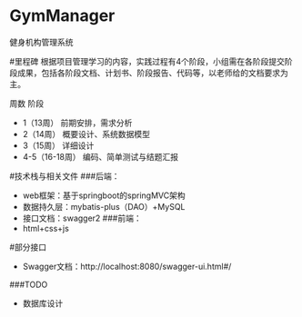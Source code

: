 # GymManager
健身机构管理系统


#里程碑
根据项目管理学习的内容，实践过程有4个阶段，小组需在各阶段提交阶段成果，包括各阶段文档、计划书、阶段报告、代码等，以老师给的文档要求为主。

周数	          阶段
 - 1（13周）      前期安排，需求分析
 - 2（14周）	    概要设计、系统数据模型
 - 3（15周）	    详细设计
 - 4-5（16-18周） 编码、简单测试与结题汇报


#技术栈与相关文件
###后端：
 - web框架：基于springboot的springMVC架构 
  - 数据持久层：mybatis-plus（DAO）+MySQL 
  - 接口文档：swagger2
###前端： 
 - html+css+js
 
 #部分接口 
  - Swagger文档：http://localhost:8080/swagger-ui.html#/
  
  ###TODO
   - 数据库设计